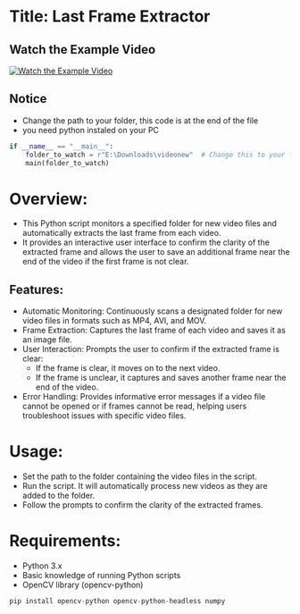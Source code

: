# Title: Last Frame Extractor

## Watch the Example Video
[![Watch the Example Video](https://img.youtube.com/vi/vTbwd43GKOs/0.jpg)](https://youtu.be/vTbwd43GKOs)

## Notice
- Change the path to your folder, this code is at the end of the file
- you need python instaled on your PC
```python
if __name__ == "__main__":
    folder_to_watch = r"E:\Downloads\videonew"  # Change this to your folder path
    main(folder_to_watch)
```

# Overview:
- This Python script monitors a specified folder for new video files and automatically extracts the last frame from each video. 
- It provides an interactive user interface to confirm the clarity of the extracted frame and allows the user to save an additional frame near the end of the video if the first frame is not clear.

## Features:

- Automatic Monitoring: Continuously scans a designated folder for new video files in formats such as MP4, AVI, and MOV.
- Frame Extraction: Captures the last frame of each video and saves it as an image file.
- User Interaction: Prompts the user to confirm if the extracted frame is clear:
  - If the frame is clear, it moves on to the next video.
  - If the frame is unclear, it captures and saves another frame near the end of the video.
- Error Handling: Provides informative error messages if a video file cannot be opened or if frames cannot be read, helping users troubleshoot issues with specific video files.

# Usage:

- Set the path to the folder containing the video files in the script.
- Run the script. It will automatically process new videos as they are added to the folder.
- Follow the prompts to confirm the clarity of the extracted frames.

# Requirements:

- Python 3.x
- Basic knowledge of running Python scripts
- OpenCV library (opencv-python)
```python
pip install opencv-python opencv-python-headless numpy



